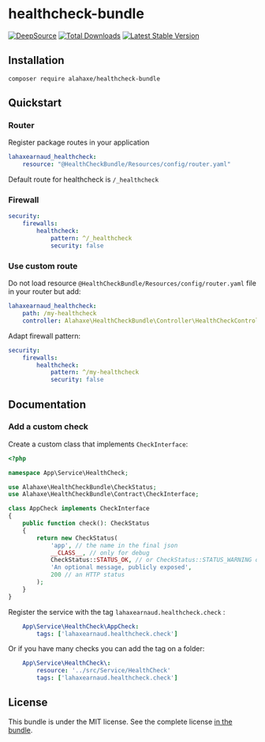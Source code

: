# healthcheck-bundle

[![DeepSource](https://deepsource.io/gh/lahaxearnaud/healthcheck-bundle.svg/?label=active+issues&show_trend=true&token=2TynA5-OU1ADI4SRD-GRlgVF)](https://deepsource.io/gh/lahaxearnaud/healthcheck-bundle/?ref=repository-badge)
[![Total Downloads](https://poser.pugx.org/lahaxearnaud/healthcheck-bundle/downloads.svg)](https://packagist.org/packages/lahaxearnaud/healthcheck-bundle)
[![Latest Stable Version](https://poser.pugx.org/lahaxearnaud/healthcheck-bundle/v/stable.svg)](https://packagist.org/packages/lahaxearnaud/healthcheck-bundle)

## Installation

```
composer require alahaxe/healthcheck-bundle
```

## Quickstart

### Router

Register package routes in your application

```yaml
lahaxearnaud_healthcheck:
    resource: "@HealthCheckBundle/Resources/config/router.yaml"

```

Default route for healthcheck is `/_healthcheck`


### Firewall

```yaml
security:
    firewalls:
        healthcheck:
            pattern: ^/_healthcheck
            security: false

```

### Use custom route

Do not load resource `@HealthCheckBundle/Resources/config/router.yaml` file in your router but add:

```yaml
lahaxearnaud_healthcheck:
    path: /my-healthcheck
    controller: Alahaxe\HealthCheckBundle\Controller\HealthCheckController
```

Adapt firewall pattern:

```yaml
security:
    firewalls:
        healthcheck:
            pattern: ^/my-healthcheck
            security: false

```


## Documentation

### Add a custom check


Create a custom class that implements `CheckInterface`:

```php
<?php

namespace App\Service\HealthCheck;

use Alahaxe\HealthCheckBundle\CheckStatus;
use Alahaxe\HealthCheckBundle\Contract\CheckInterface;

class AppCheck implements CheckInterface
{
    public function check(): CheckStatus
    {
        return new CheckStatus(
            'app', // the name in the final json
            __CLASS__, // only for debug
            CheckStatus::STATUS_OK, // or CheckStatus::STATUS_WARNING or CheckStatus::STATUS_INCIDENT
            'An optional message, publicly exposed',
            200 // an HTTP status
        );
    }
}
```

Register the service with the tag `lahaxearnaud.healthcheck.check` :


```yaml
    App\Service\HealthCheck\AppCheck:
        tags: ['lahaxearnaud.healthcheck.check']

```

Or if you have many checks you can add the tag on a folder:

```yaml
    App\Service\HealthCheck\:
        resource: '../src/Service/HealthCheck'
        tags: ['lahaxearnaud.healthcheck.check']

```

## License

This bundle is under the MIT license. See the complete license [in the bundle](LICENSE).
